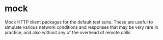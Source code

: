 mock
====

Mock HTTP client packages for the default test suite. These are useful to simulate various network conditions and responses that may be very rare in practice, and also without any of the overhead of remote calls.
